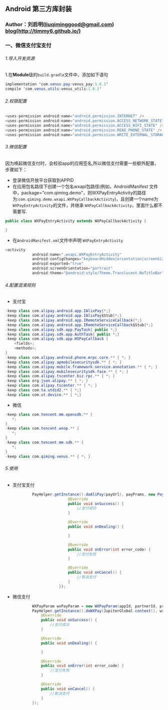 ## Android  第三方库封装
### Author：刘启明(liuqiminggood@gmail.com) [blog(http://timmy6.github.io/)](http://timmy6.github.io/)

### 一、微信支付宝支付
###### 1.导入开发资源
1.在**Module**级的`build.gradle`文件中，添加如下语句
```java
implementation 'com.venus.pay:venus_pay:1.0.1'
compile 'com.venus.utils:venus_utils:1.0.1'
```

###### 2.权限配置
```java
<uses-permission android:name="android.permission.INTERNET" />
<uses-permission android:name="android.permission.ACCESS_NETWORK_STATE" />
<uses-permission android:name="android.permission.ACCESS_WIFI_STATE" />
<uses-permission android:name="android.permission.READ_PHONE_STATE" />
<uses-permission android:name="android.permission.WRITE_EXTERNAL_STORAGE" />
```

###### 3.微信配置
因为唤起微信支付时，会校验app的应用签名,所以微信支付需要一些额外配置，步骤如下：
- 登录微信开放平台获取到APPID
- 在应用包名路径下创建一个包名wxapi包路径(例如，AndroidManifest 文件中，package="com.qiming.demo"，则WXPayEntryActivity的路径为:`com.qiming.demo.wxapi.WXPayCallbackActivity`)，且创建一个name为`WXPayEntryActivity`的文件，并继承 `WXPayCallbackActivity`，里面什么都不需要写.
```java
public class WXPayEntryActivity extends WXPayCallbackActivity {

}
```
- 在`AndroidManifest.xml`文件中声明 `WXPayEntryActivity`
```java
<activity
            android:name=".wxapi.WXPayEntryActivity"
            android:configChanges="keyboardHidden|orientation|screenSize"
            android:exported="true"
            android:screenOrientation="portrait"
            android:theme="@android:style/Theme.Translucent.NoTitleBar" />
```

###### 4.配置混淆规则
- 支付宝
```java
-keep class com.alipay.android.app.IAlixPay{*;}
-keep class com.alipay.android.app.IAlixPay$Stub{*;}
-keep class com.alipay.android.app.IRemoteServiceCallback{*;}
-keep class com.alipay.android.app.IRemoteServiceCallback$Stub{*;}
-keep class com.alipay.sdk.app.PayTask{ public *;}
-keep class com.alipay.sdk.app.AuthTask{ public *;}
-keep class com.alipay.sdk.app.H5PayCallback {
    <fields>;
    <methods>;
}
-keep class com.alipay.android.phone.mrpc.core.** { *; }
-keep class com.alipay.apmobilesecuritysdk.** { *; }
-keep class com.alipay.mobile.framework.service.annotation.** { *; }
-keep class com.alipay.mobilesecuritysdk.face.** { *; }
-keep class com.alipay.tscenter.biz.rpc.** { *; }
-keep class org.json.alipay.** { *; }
-keep class com.alipay.tscenter.** { *; }
-keep class com.ta.utdid2.** { *;}
-keep class com.ut.device.** { *;}
```

- 微信
```java
-keep class com.tencent.mm.opensdk.** {
   *;
}
-keep class com.tencent.wxop.** {
   *;
}
-keep class com.tencent.mm.sdk.** {
   *;
}
-keep class com.qiming.venus.** { *; }
```

###### 5.使用
- 支付宝支付
```java
			PayHelper.getInstance().doAliPay(payUrl), payPrams, new PayResultCallBack() {
			                @Override
			                public void onSuccess() {
			                	//支付成功
			                }

			                @Override
			                public void onDealing() {

			                }

			                @Override
			                public void onError(int error_code) {
			                	//支付失败
			                }

			                @Override
			                public void onCancel() {
			                	//取消支付
			                }
			            });
```

- 微信支付
```java
            WXPayParam wxPayParam = new WXPayParam(appId, partnerId, prepayId, packageValue, nonceStr, timeStamp, sign);
            PayHelper.getInstance().doWXPay(JupiterGlobal.context(), wxPayParam, new PayResultCallBack() {
                @Override
                public void onSuccess() {
                	//支付成功
                }

                @Override
                public void onDealing() {

                }

                @Override
                public void onError(int error_code) {
                	//支付失败
                }

                @Override
                public void onCancel() {
                	//取消支付
                }
            });
```
